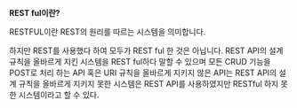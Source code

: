 **REST ful이란?**

RESTFUL이란 REST의 원리를 따르는 시스템을 의미합니다. 

하지만 REST를 사용했다 하여 모두가 REST ful 한 것은 아닙니다. REST API의 설계 규칙을 올바르게 지킨 시스템을 REST ful하다 말할 수 있으며
모든 CRUD 기능을 POST로 처리 하는 API 혹은 URI 규칙을 올바르게 지키지 않은 API는 REST API의 설계 규칙을 올바르게 지키지 못한 시스템은 REST API를 사용하였지만 RESTful 하지 못한 시스템이라고 할 수 있다.